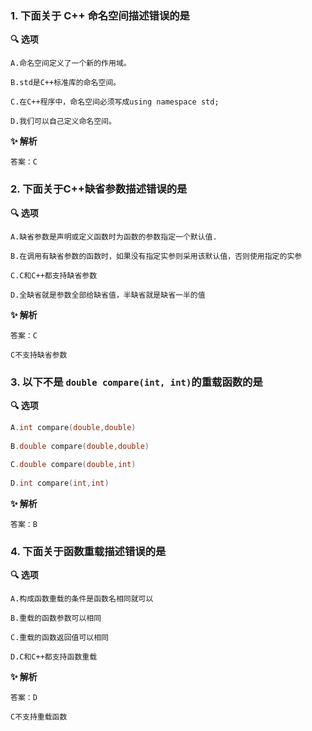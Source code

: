 ### 1. 下面关于 C++ 命名空间描述错误的是

**🔍 选项**

```
A.命名空间定义了一个新的作用域。

B.std是C++标准库的命名空间。

C.在C++程序中，命名空间必须写成using namespace std;

D.我们可以自己定义命名空间。
```

**✨ 解析**

```
答案：C
```



### 2. 下面关于C++缺省参数描述错误的是

**🔍 选项**

```
A.缺省参数是声明或定义函数时为函数的参数指定一个默认值.

B.在调用有缺省参数的函数时，如果没有指定实参则采用该默认值，否则使用指定的实参

C.C和C++都支持缺省参数

D.全缺省就是参数全部给缺省值，半缺省就是缺省一半的值
```

**✨ 解析**

```
答案：C

C不支持缺省参数
```



### 3. 以下不是 `double compare(int, int)`的重载函数的是

**🔍 选项**

```c
A.int compare(double,double)
    
B.double compare(double,double)
    
C.double compare(double,int)
    
D.int compare(int,int)
```

**✨ 解析**

```
答案：B
```



### 4. 下面关于函数重载描述错误的是

**🔍 选项**

```
A.构成函数重载的条件是函数名相同就可以

B.重载的函数参数可以相同

C.重载的函数返回值可以相同

D.C和C++都支持函数重载
```

**✨ 解析**

```
答案：D

C不支持重载函数
```





















